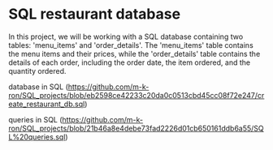 # SQL restaurant database

In this project, we will be working with a SQL database containing two tables: 'menu_items' and 'order_details'. The 'menu_items' table contains the menu items and their prices, while the 'order_details' table contains the details of each order, including the order date, the item ordered, and the quantity ordered.

database in SQL (https://github.com/m-k-ron/SQL_projects/blob/eb2598ce42233c20da0c0513cbd45cc08f72e247/create_restaurant_db.sql)

queries in SQL (https://github.com/m-k-ron/SQL_projects/blob/21b46a8e4debe73fad2226d01cb650161ddb6a55/SQL%20queries.sql)

